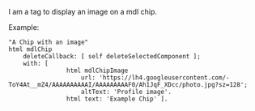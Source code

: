 I am a tag to display an image on a mdl chip.

Example:

	"A Chip with an image"
	html mdlChip
		deleteCallback: [ self deleteSelectedComponent ];
		with: [ 
					html mdlChipImage
						url: 'https://lh4.googleusercontent.com/-ToY4At__mZ4/AAAAAAAAAAI/AAAAAAAAAF0/Ah1JqF_XDcc/photo.jpg?sz=128';
						altText: 'Profile image'.
					html text: 'Example Chip' ].